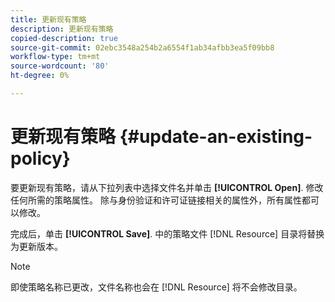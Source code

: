 ```yaml
---
title: 更新现有策略
description: 更新现有策略
copied-description: true
source-git-commit: 02ebc3548a254b2a6554f1ab34afbb3ea5f09bb8
workflow-type: tm+mt
source-wordcount: '80'
ht-degree: 0%

---
```


# 更新现有策略 {#update-an-existing-policy}

要更新现有策略，请从下拉列表中选择文件名并单击 **[!UICONTROL Open]**. 修改任何所需的策略属性。 除与身份验证和许可证链接相关的属性外，所有属性都可以修改。

完成后，单击 **[!UICONTROL Save]**. 中的策略文件 [!DNL Resource] 目录将替换为更新版本。

>[!NOTE]
>
>即使策略名称已更改，文件名称也会在 [!DNL Resource] 将不会修改目录。
